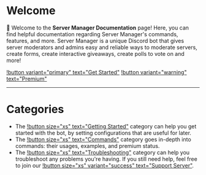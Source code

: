 # Welcome

:wave: Welcome to the **Server Manager Documentation** page! Here, you can find helpful documentation regarding Server Manager's commands, features, and more. Server Manager is a unique Discord bot that gives server moderators and admins easy and reliable ways to moderate servers, create forms, create interactive giveaways, create polls to vote on and more!


[!button variant="primary" text="Get Started"](getting-started.md) [!button variant="warning" text="Premium"](https://servermanagerbot.ml/premium)

---

# Categories

- The [!button size="xs" text="Getting Started"](getting-started.md) category can help you get started with the bot, by setting configurations that are useful for later.
- The [!button size="xs" text="Commands"](commands/) category goes in-depth into commands: their usages, examples, and premium status.
- The [!button size="xs" text="Troubleshooting"](troubleshooting.md) category can help you troubleshoot any problems you're having. If you still need help, feel free to join our [!button size="xs" variant="success" text="Support Server"](https://servermanagerbot.ml/support).